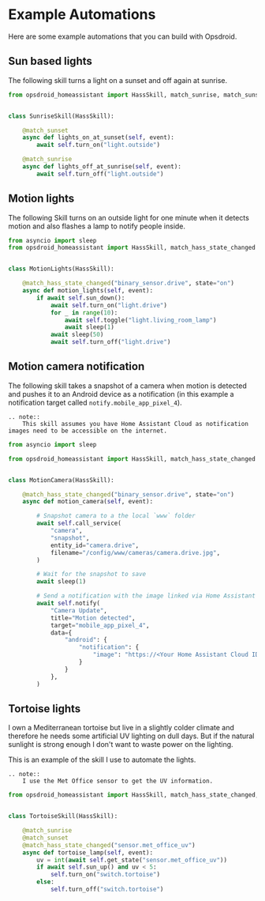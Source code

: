 # Example Automations

Here are some example automations that you can build with Opsdroid.

## Sun based lights

The following skill turns a light on a sunset and off again at sunrise.

```python
from opsdroid_homeassistant import HassSkill, match_sunrise, match_sunset


class SunriseSkill(HassSkill):

    @match_sunset
    async def lights_on_at_sunset(self, event):
        await self.turn_on("light.outside")

    @match_sunrise
    async def lights_off_at_sunrise(self, event):
        await self.turn_off("light.outside")
```

## Motion lights

The following Skill turns on an outside light for one minute when it detects motion and also flashes a lamp to notify people inside.

```python
from asyncio import sleep
from opsdroid_homeassistant import HassSkill, match_hass_state_changed


class MotionLights(HassSkill):

    @match_hass_state_changed("binary_sensor.drive", state="on")
    async def motion_lights(self, event):
        if await self.sun_down():
            await self.turn_on("light.drive")
            for _ in range(10):
                await self.toggle("light.living_room_lamp")
                await sleep(1)
            await sleep(50)
            await self.turn_off("light.drive")
```

## Motion camera notification

The following skill takes a snapshot of a camera when motion is detected and pushes it to an Android device as a notification (in this example a notification target called `notify.mobile_app_pixel_4`).

```eval_rst
.. note::
    This skill assumes you have Home Assistant Cloud as notification images need to be accessible on the internet.
```

```python
from asyncio import sleep

from opsdroid_homeassistant import HassSkill, match_hass_state_changed


class MotionCamera(HassSkill):

    @match_hass_state_changed("binary_sensor.drive", state="on")
    async def motion_camera(self, event):

        # Snapshot camera to a the local `www` folder
        await self.call_service(
            "camera",
            "snapshot",
            entity_id="camera.drive",
            filename="/config/www/cameras/camera.drive.jpg",
        )

        # Wait for the snapshot to save
        await sleep(1)

        # Send a notification with the image linked via Home Assistant Cloud
        await self.notify(
            "Camera Update",
            title="Motion detected",
            target="mobile_app_pixel_4",
            data={
                "android": {
                    "notification": {
                        "image": "https://<Your Home Assistant Cloud ID>.ui.nabu.casa/local/cameras/camera.drive.jpg"
                    }
                }
            },
        )
```

## Tortoise lights

I own a Mediterranean tortoise but live in a slightly colder climate and therefore he needs some artificial UV lighting on dull days. But if the natural sunlight is strong enough I don't want to waste power on the lighting.

This is an example of the skill I use to automate the lights.

```eval_rst
.. note::
    I use the Met Office sensor to get the UV information.
```

```python
from opsdroid_homeassistant import HassSkill, match_hass_state_changed, natch_sunrise, match_sunset


class TortoiseSkill(HassSkill):

    @match_sunrise
    @match_sunset
    @match_hass_state_changed("sensor.met_office_uv")
    async def tortoise_lamp(self, event):
        uv = int(await self.get_state("sensor.met_office_uv"))
        if await self.sun_up() and uv < 5:
            self.turn_on("switch.tortoise")
        else:
            self.turn_off("switch.tortoise")
```
